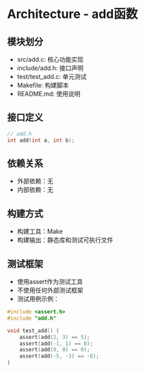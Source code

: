 # Architecture - add函数

## 模块划分
- src/add.c: 核心功能实现
- include/add.h: 接口声明
- test/test_add.c: 单元测试
- Makefile: 构建脚本
- README.md: 使用说明

## 接口定义
```c
// add.h
int add(int a, int b);
```

## 依赖关系
- 外部依赖：无
- 内部依赖：无

## 构建方式
- 构建工具：Make
- 构建输出：静态库和测试可执行文件

## 测试框架
- 使用assert作为测试工具
- 不使用任何外部测试框架
- 测试用例示例：
```c
#include <assert.h>
#include "add.h"

void test_add() {
    assert(add(2, 3) == 5);
    assert(add(-1, 1) == 0);
    assert(add(0, 0) == 0);
    assert(add(-5, -3) == -8);
}